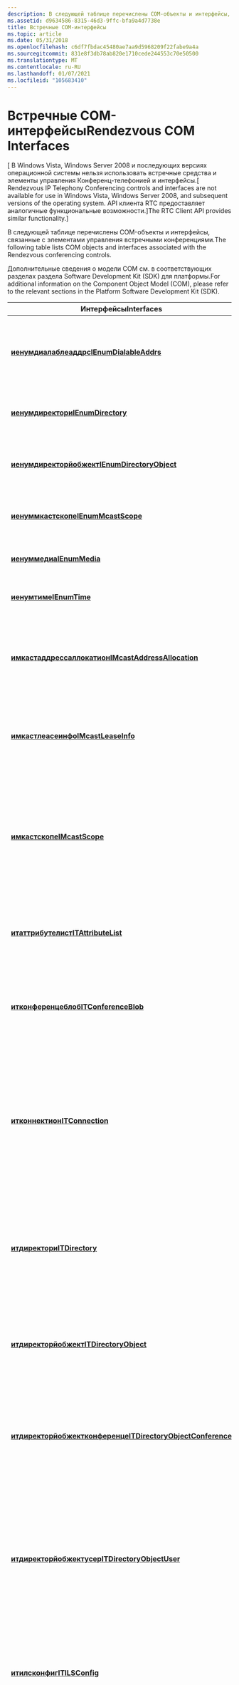 ```yaml
---
description: В следующей таблице перечислены COM-объекты и интерфейсы, связанные с элементами управления встречными конференциями.
ms.assetid: d9634586-8315-46d3-9ffc-bfa9a4d7738e
title: Встречные COM-интерфейсы
ms.topic: article
ms.date: 05/31/2018
ms.openlocfilehash: c6df7fbdac45480ae7aa9d5968209f22fabe9a4a
ms.sourcegitcommit: 831e8f3db78ab820e1710cede244553c70e50500
ms.translationtype: MT
ms.contentlocale: ru-RU
ms.lasthandoff: 01/07/2021
ms.locfileid: "105683410"
---
```

# <a name="rendezvous-com-interfaces"></a><span data-ttu-id="c94b5-103">Встречные COM-интерфейсы</span><span class="sxs-lookup"><span data-stu-id="c94b5-103">Rendezvous COM Interfaces</span></span>

<span data-ttu-id="c94b5-104">\[ В Windows Vista, Windows Server 2008 и последующих версиях операционной системы нельзя использовать встречные средства и элементы управления Конференц-телефонией и интерфейсы.</span><span class="sxs-lookup"><span data-stu-id="c94b5-104">\[ Rendezvous IP Telephony Conferencing controls and interfaces are not available for use in Windows Vista, Windows Server 2008, and subsequent versions of the operating system.</span></span> <span data-ttu-id="c94b5-105">API клиента RTC предоставляет аналогичные функциональные возможности.\]</span><span class="sxs-lookup"><span data-stu-id="c94b5-105">The RTC Client API provides similar functionality.\]</span></span>

<span data-ttu-id="c94b5-106">В следующей таблице перечислены COM-объекты и интерфейсы, связанные с элементами управления встречными конференциями.</span><span class="sxs-lookup"><span data-stu-id="c94b5-106">The following table lists COM objects and interfaces associated with the Rendezvous conferencing controls.</span></span>

<span data-ttu-id="c94b5-107">Дополнительные сведения о модели COM см. в соответствующих разделах раздела Software Development Kit (SDK) для платформы.</span><span class="sxs-lookup"><span data-stu-id="c94b5-107">For additional information on the Component Object Model (COM), please refer to the relevant sections in the Platform Software Development Kit (SDK).</span></span>



| <span data-ttu-id="c94b5-108">Интерфейсы</span><span class="sxs-lookup"><span data-stu-id="c94b5-108">Interfaces</span></span>                                                         | <span data-ttu-id="c94b5-109">Описание</span><span class="sxs-lookup"><span data-stu-id="c94b5-109">Description</span></span>                                                                                                               |
|--------------------------------------------------------------------|---------------------------------------------------------------------------------------------------------------------------|
| [<span data-ttu-id="c94b5-110">**иенумдиалаблеаддрс**</span><span class="sxs-lookup"><span data-stu-id="c94b5-110">**IEnumDialableAddrs**</span></span>](/windows/desktop/api/Rend/nn-rend-ienumdialableaddrs)                   | <span data-ttu-id="c94b5-111">Перечисляет доступные для набора адреса в текущем каталоге.</span><span class="sxs-lookup"><span data-stu-id="c94b5-111">Enumerates the dialable addresses available in the current directory.</span></span>                                                     |
| [<span data-ttu-id="c94b5-112">**иенумдиректори**</span><span class="sxs-lookup"><span data-stu-id="c94b5-112">**IEnumDirectory**</span></span>](/windows/desktop/api/Rend/nn-rend-ienumdirectory)                           | <span data-ttu-id="c94b5-113">Перечисляет объекты [**итдиректори**](/windows/desktop/api/Rend/nn-rend-itdirectory) .</span><span class="sxs-lookup"><span data-stu-id="c94b5-113">Enumerates [**ITDirectory**](/windows/desktop/api/Rend/nn-rend-itdirectory) objects.</span></span>                                                                    |
| [<span data-ttu-id="c94b5-114">**иенумдиректорйобжект**</span><span class="sxs-lookup"><span data-stu-id="c94b5-114">**IEnumDirectoryObject**</span></span>](/windows/desktop/api/Rend/nn-rend-ienumdirectoryobject)               | <span data-ttu-id="c94b5-115">Перечисляет объекты [**итдиректорйобжект**](/windows/desktop/api/Rend/nn-rend-itdirectoryobject) .</span><span class="sxs-lookup"><span data-stu-id="c94b5-115">Enumerates [**ITDirectoryObject**](/windows/desktop/api/Rend/nn-rend-itdirectoryobject) objects.</span></span>                                                        |
| [<span data-ttu-id="c94b5-116">**иенуммкастскопе**</span><span class="sxs-lookup"><span data-stu-id="c94b5-116">**IEnumMcastScope**</span></span>](/windows/desktop/api/Mdhcp/nn-mdhcp-ienummcastscope)                         | <span data-ttu-id="c94b5-117">Перечисляет объекты [**имкастскопе**](/windows/desktop/api/Mdhcp/nn-mdhcp-imcastscope) .</span><span class="sxs-lookup"><span data-stu-id="c94b5-117">Enumerates [**IMcastScope**](/windows/desktop/api/Mdhcp/nn-mdhcp-imcastscope) objects.</span></span>                                                                    |
| [<span data-ttu-id="c94b5-118">**иенуммедиа**</span><span class="sxs-lookup"><span data-stu-id="c94b5-118">**IEnumMedia**</span></span>](ienummedia.md)                                   | <span data-ttu-id="c94b5-119">Перечисляет объекты [**итмедиа**](itmedia.md) .</span><span class="sxs-lookup"><span data-stu-id="c94b5-119">Enumerates [**ITMedia**](itmedia.md) objects.</span></span>                                                                            |
| [<span data-ttu-id="c94b5-120">**иенумтиме**</span><span class="sxs-lookup"><span data-stu-id="c94b5-120">**IEnumTime**</span></span>](ienumtime.md)                                     | <span data-ttu-id="c94b5-121">Перечисляет объекты [**иттиме**](ittime.md) .</span><span class="sxs-lookup"><span data-stu-id="c94b5-121">Enumerates [**ITTime**](ittime.md) objects.</span></span>                                                                              |
| [<span data-ttu-id="c94b5-122">**имкастаддрессаллокатион**</span><span class="sxs-lookup"><span data-stu-id="c94b5-122">**IMcastAddressAllocation**</span></span>](/windows/desktop/api/Mdhcp/nn-mdhcp-imcastaddressallocation)         | <span data-ttu-id="c94b5-123">Основной интерфейс для оболочки COM для распределения адресов многоадресной рассылки.</span><span class="sxs-lookup"><span data-stu-id="c94b5-123">Main interface for COM wrapper of multicast address allocation.</span></span>                                                           |
| [<span data-ttu-id="c94b5-124">**имкастлеасеинфо**</span><span class="sxs-lookup"><span data-stu-id="c94b5-124">**IMcastLeaseInfo**</span></span>](/windows/desktop/api/Mdhcp/nn-mdhcp-imcastleaseinfo)                         | <span data-ttu-id="c94b5-125">Предоставляет методы для получения и задания сведений об аренде адреса.</span><span class="sxs-lookup"><span data-stu-id="c94b5-125">Provides methods to retrieve and set address lease information.</span></span>                                                           |
| [<span data-ttu-id="c94b5-126">**имкастскопе**</span><span class="sxs-lookup"><span data-stu-id="c94b5-126">**IMcastScope**</span></span>](/windows/desktop/api/Mdhcp/nn-mdhcp-imcastscope)                                 | <span data-ttu-id="c94b5-127">Инкапсулирует все свойства многоадресной области и предоставляет методы для получения сведений об области.</span><span class="sxs-lookup"><span data-stu-id="c94b5-127">Encapsulates all the properties of a multicast scope and provides methods to get information about the scope.</span></span>             |
| [<span data-ttu-id="c94b5-128">**итаттрибутелист**</span><span class="sxs-lookup"><span data-stu-id="c94b5-128">**ITAttributeList**</span></span>](itattributelist.md)                         | <span data-ttu-id="c94b5-129">Позволяет получать и задавать неинтерпретируемые атрибуты.</span><span class="sxs-lookup"><span data-stu-id="c94b5-129">Allows getting and setting of uninterpreted attributes.</span></span>                                                                   |
| [<span data-ttu-id="c94b5-130">**итконференцеблоб**</span><span class="sxs-lookup"><span data-stu-id="c94b5-130">**ITConferenceBlob**</span></span>](itconferenceblob.md)                       | <span data-ttu-id="c94b5-131">Предоставляет доступ к сведениям об конференциях, относящимся к конкретному поставщику.</span><span class="sxs-lookup"><span data-stu-id="c94b5-131">Provides access to provider-specific conference information.</span></span>                                                              |
| [<span data-ttu-id="c94b5-132">**итконнектион**</span><span class="sxs-lookup"><span data-stu-id="c94b5-132">**ITConnection**</span></span>](itconnection.md)                               | <span data-ttu-id="c94b5-133">Предоставляет методы для управления факторами соединения, такими как адрес Конференции, область и пропускная способность.</span><span class="sxs-lookup"><span data-stu-id="c94b5-133">Provides methods to manipulate connection factors such as conference address, scope, and bandwidth.</span></span>                       |
| [<span data-ttu-id="c94b5-134">**итдиректори**</span><span class="sxs-lookup"><span data-stu-id="c94b5-134">**ITDirectory**</span></span>](/windows/desktop/api/Rend/nn-rend-itdirectory)                                 | <span data-ttu-id="c94b5-135">Возвращает и задает сведения о каталоге и предоставляет доступ к определенному объекту каталога.</span><span class="sxs-lookup"><span data-stu-id="c94b5-135">Gets and sets directory information, and provides access to a particular directory object.</span></span>                                |
| [<span data-ttu-id="c94b5-136">**итдиректорйобжект**</span><span class="sxs-lookup"><span data-stu-id="c94b5-136">**ITDirectoryObject**</span></span>](/windows/desktop/api/Rend/nn-rend-itdirectoryobject)                     | <span data-ttu-id="c94b5-137">Возвращает и задает общие сведения для Конференции или пользователя в каталоге.</span><span class="sxs-lookup"><span data-stu-id="c94b5-137">Gets and sets generic information for a conference or user within a directory.</span></span>                                            |
| [<span data-ttu-id="c94b5-138">**итдиректорйобжектконференце**</span><span class="sxs-lookup"><span data-stu-id="c94b5-138">**ITDirectoryObjectConference**</span></span>](/windows/desktop/api/Rend/nn-rend-itdirectoryobjectconference) | <span data-ttu-id="c94b5-139">Возвращает и задает общие сведения, относящиеся к Конференции, например время начала и окончания.</span><span class="sxs-lookup"><span data-stu-id="c94b5-139">Gets and sets generic information specific to a conference, such as start and stop times.</span></span>                                 |
| [<span data-ttu-id="c94b5-140">**итдиректорйобжектусер**</span><span class="sxs-lookup"><span data-stu-id="c94b5-140">**ITDirectoryObjectUser**</span></span>](/windows/desktop/api/Rend/nn-rend-itdirectoryobjectuser)             | <span data-ttu-id="c94b5-141">Возвращает и задает общие сведения, относящиеся к пользователю, например имя компьютера, который является основным IP-телефоном пользователя.</span><span class="sxs-lookup"><span data-stu-id="c94b5-141">Gets and sets generic information specific to a user, such as the name of a computer that is the user's primary IP phone.</span></span> |
| [<span data-ttu-id="c94b5-142">**итилсконфиг**</span><span class="sxs-lookup"><span data-stu-id="c94b5-142">**ITILSConfig**</span></span>](/windows/desktop/api/Rend/nn-rend-itilsconfig)                                 | <span data-ttu-id="c94b5-143">Возвращает и задает сведения, относящиеся к серверу заданного каталога ILS.</span><span class="sxs-lookup"><span data-stu-id="c94b5-143">Gets and sets information specific to the server of a given ILS directory.</span></span>                                                |
| [<span data-ttu-id="c94b5-144">**итмедиа**</span><span class="sxs-lookup"><span data-stu-id="c94b5-144">**ITMedia**</span></span>](itmedia.md)                                         | <span data-ttu-id="c94b5-145">Возвращает и задает основные свойства носителя, такие как имя носителя и транспортный протокол.</span><span class="sxs-lookup"><span data-stu-id="c94b5-145">Gets and sets basic media properties such as the media name and transport protocol.</span></span>                                       |
| [<span data-ttu-id="c94b5-146">**итмедиаколлектион**</span><span class="sxs-lookup"><span data-stu-id="c94b5-146">**ITMediaCollection**</span></span>](itmediacollection.md)                     | <span data-ttu-id="c94b5-147">Разрешает доступ к носителю по индексу.</span><span class="sxs-lookup"><span data-stu-id="c94b5-147">Allows media access by index.</span></span> <span data-ttu-id="c94b5-148">Включает создание и удаление носителей.</span><span class="sxs-lookup"><span data-stu-id="c94b5-148">Enables creation and deletion of media.</span></span>                                                     |
| [<span data-ttu-id="c94b5-149">**итрендезваус**</span><span class="sxs-lookup"><span data-stu-id="c94b5-149">**ITRendezvous**</span></span>](/windows/desktop/api/Rend/nn-rend-itrendezvous)                               | <span data-ttu-id="c94b5-150">Основной интерфейс для встречного элемента управления.</span><span class="sxs-lookup"><span data-stu-id="c94b5-150">Main interface for the Rendezvous control.</span></span>                                                                                |
| [<span data-ttu-id="c94b5-151">**итсдп**</span><span class="sxs-lookup"><span data-stu-id="c94b5-151">**ITSdp**</span></span>](itsdp.md)                                             | <span data-ttu-id="c94b5-152">Управляет большим двоичным объектом SDP (Протокол описания сеанса).</span><span class="sxs-lookup"><span data-stu-id="c94b5-152">Manipulates the SDP (Session Description Protocol) blob.</span></span> <span data-ttu-id="c94b5-153">Справочник: RFC 2327.</span><span class="sxs-lookup"><span data-stu-id="c94b5-153">Reference: RFC 2327.</span></span>                                             |
| [<span data-ttu-id="c94b5-154">**иттиме**</span><span class="sxs-lookup"><span data-stu-id="c94b5-154">**ITTime**</span></span>](ittime.md)                                           | <span data-ttu-id="c94b5-155">Предоставляет доступ к набору времени активации для сеанса.</span><span class="sxs-lookup"><span data-stu-id="c94b5-155">Provides access to a set of activation times for the session.</span></span>                                                             |
| [<span data-ttu-id="c94b5-156">**иттимеколлектион**</span><span class="sxs-lookup"><span data-stu-id="c94b5-156">**ITTimeCollection**</span></span>](ittimecollection.md)                       | <span data-ttu-id="c94b5-157">Разрешает доступ к компоненту по времени по индексу.</span><span class="sxs-lookup"><span data-stu-id="c94b5-157">Allows time-component access by index.</span></span> <span data-ttu-id="c94b5-158">Включает создание и удаление компонентов времени.</span><span class="sxs-lookup"><span data-stu-id="c94b5-158">Enables creation and deletion of time components.</span></span>                                  |



 

 

 



